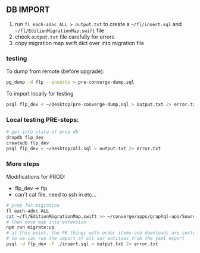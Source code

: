 ## DB IMPORT

1. run `fl each-adoc ALL > output.txt` to create a `~/fl/insert.sql` and
   `~/fl/EditionMigrationMap.swift` file
2. check `output.txt` file carefully for errors
3. copy migration map swift dict over into migration file

### testing

To dump from remote (before upgrade):

```bash
pg_dump -d flp --inserts > pre-converge-dump.sql
```

To import locally for testing

```bash
psql flp_dev < ~/Desktop/pre-converge-dump.sql > output.txt 2> error.txt
```

### Local testing PRE-steps:

```bash
# get into state of prod db
dropdb flp_dev
createdb flp_dev
psql flp_dev < ~/Desktop/all.sql > output.txt 2> error.txt
```

### More steps

Modifications for PROD:

- flp_dev -> flp
- can't cat file, need to ssh in etc...

```bash
# prep for migration
fl each-adoc ALL
cat ~/fl/EditionMigrationMap.swift >> ~/converge/apps/graphql-api/Sources/App/Migrations/10_HandleEditionIds.swift
# then move map into extension
npm run migrate:up
# at this point, the FK things with order items and downloads are sorted
# so we can run the import of all our entities from the yaml export
psql -d flp_dev -f ./insert.sql > output.txt 2> error.txt
```

